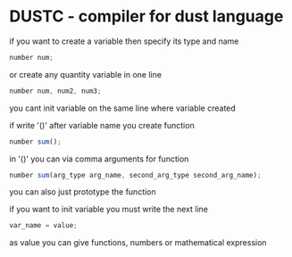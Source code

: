 # DUSTC - compiler for dust language

if you want to create a variable then specify its type and name
```ts
number num;
```

or create any quantity variable in one line
```ts
number num, num2, num3;
```

you cant init variable on the same line where variable created

if write '()' after variable name you create function
```ts
number sum();
```

in '()' you can via comma arguments for function
```ts
number sum(arg_type arg_name, second_arg_type second_arg_name);
```

you can also just prototype the function

if you want to init variable you must write the next line
```ts
var_name = value;
```
as value you can give functions, numbers or mathematical expression

